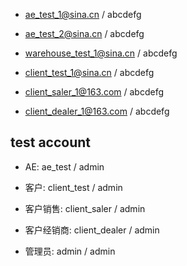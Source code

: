 * ae_test_1@sina.cn / abcdefg

* ae_test_2@sina.cn / abcdefg

* warehouse_test_1@sina.cn / abcdefg

* client_test_1@sina.cn / abcdefg

* client_saler_1@163.com / abcdefg 

* client_dealer_1@163.com / abcdefg

## test account

* AE: ae_test / admin

* 客户: client_test / admin

* 客户销售: client_saler / admin

* 客户经销商: client_dealer / admin

* 管理员: admin / admin 
